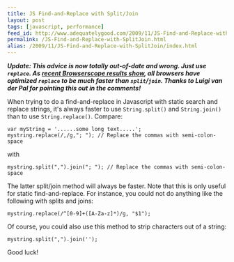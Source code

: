 ```yaml
---
title: JS Find-and-Replace with Split/Join
layout: post
tags: [javascript, performance]
feed_id: http://www.adequatelygood.com/2009/11/JS-Find-and-Replace-with-SplitJoin
permalink: /JS-Find-and-Replace-with-SplitJoin.html
alias: /2009/11/JS-Find-and-Replace-with-SplitJoin/index.html
---
```


***Update: This advice is now totally out-of-date and wrong. Just use `replace`.  As [recent Browserscope results show](http://jsperf.com/test-join-and-split), all browsers have optimized `replace` to be much faster than `split`/`join`.  Thanks to Luigi van der Pal for pointing this out in the comments!***

When trying to do a find-and-replace in Javascript with static search and replace strings, it's always faster to use `String.split()` and `String.join()` than to use `String.replace()`. Compare:

    var myString = '......some long text.....'; 
    mystring.replace(/,/g,"; "); // Replace the commas with semi-colon-space

with

    mystring.split(",").join("; "); // Replace the commas with semi-colon-space

The latter split/join method will always be faster. Note that this is only useful for static find-and-replace. For instance, you could not do anything like the following with splits and joins:

    mystring.replace(/^[0-9]+([A-Za-z]*)/g, "$1");

Of course, you could also use this method to strip characters out of a string:

    mystring.split(",").join('');

Good luck!
